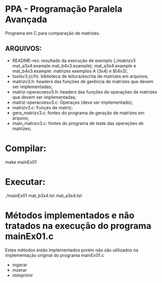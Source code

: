 # PPA - Programação Paralela Avançada
Programa em C para comparação de matrizes.

## ARQUIVOS:
* README-res: resultado da execução de exemplo (./matrizv3 mat_a3x4.example mat_b4x3.example);
mat_a3x4.example e mat_b4x3.example: matrizes exemplos A (3x4) e B(4x3);
* toolsv3.(c/h): biblioteca de leitura/escrita de matrizes em arquivos;  
* matrizv3.h: headers das funções de gerência de matrizes que devem ser implementadas;
* matriz-operacoesv3.h: headers das funções de operações de matrizes que devem ser implementadas;
* matriz-operacoesv3.c: Operaçes (deve ser implementado);
* matrizv3.c: Funçes de matriz;
* gera_matrizv3.c: fontes do programa de geração de matrizes em arquivo;
* main_matrizv3.c: fontes do programa de teste das operações de matrizes;

# Compilar:
 make mainEx01

# Executar: 
 ./mainEx01 mat_b3x4.tst mat_a3x4.tst

# Métodos implementados e não tratados na execução do programa mainEx01.c
Estes métodos estão implementados porém não são utilizados na implementação original do programa mainEx01.c
* mgerar
* mzerar
* mimprimir